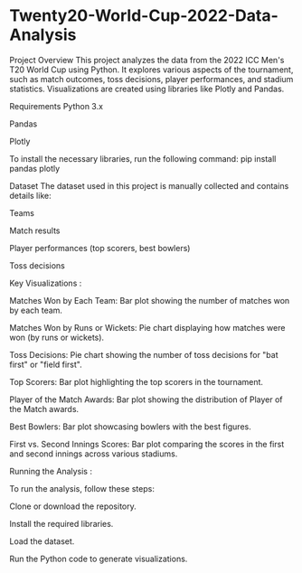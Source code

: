# Twenty20-World-Cup-2022-Data-Analysis
Project Overview
This project analyzes the data from the 2022 ICC Men's T20 World Cup using Python. It explores various aspects of the tournament, such as match outcomes, toss decisions, player performances, and stadium statistics. Visualizations are created using libraries like Plotly and Pandas.

Requirements
Python 3.x

Pandas

Plotly

To install the necessary libraries, run the following command:
pip install pandas plotly

Dataset
The dataset used in this project is manually collected and contains details like:

Teams

Match results

Player performances (top scorers, best bowlers)

Toss decisions

Key Visualizations :

Matches Won by Each Team: Bar plot showing the number of matches won by each team.

Matches Won by Runs or Wickets: Pie chart displaying how matches were won (by runs or wickets).

Toss Decisions: Pie chart showing the number of toss decisions for "bat first" or "field first".

Top Scorers: Bar plot highlighting the top scorers in the tournament.

Player of the Match Awards: Bar plot showing the distribution of Player of the Match awards.

Best Bowlers: Bar plot showcasing bowlers with the best figures.

First vs. Second Innings Scores: Bar plot comparing the scores in the first and second innings across various stadiums.

Running the Analysis : 

To run the analysis, follow these steps:

Clone or download the repository.

Install the required libraries.

Load the dataset.

Run the Python code to generate visualizations.
